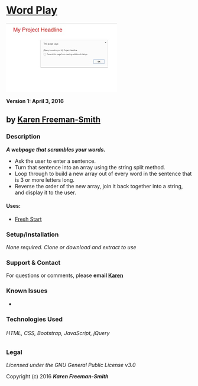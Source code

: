 # [Word Play](http://karenfreemansmith.github.io/wordplay)
![project screenshot](/img/screenshot.jpg)

__Version 1: April 3, 2016__
## by [Karen Freeman-Smith](http://karenfreemansmith.github.io)

### Description
__*A webpage that scrambles your words.*__

  * Ask the user to enter a sentence.
  * Turn that sentence into an array using the string split method.
  * Loop through to build a new array out of every word in the sentence that is 3 or more letters long.
  * Reverse the order of the new array, join it back together into a string, and display it to the user.

#### Uses:
* [Fresh Start](http://karenfreemansmith.github.io/freshstart)

### Setup/Installation
*None required. Clone or download and extract to use*

### Support & Contact
For questions or comments, please __email [Karen](karenfreemansmith@gmail.com)__

### Known Issues
*

### Technologies Used
###### HTML, CSS, Bootstrap, JavaScript, jQuery

### Legal
*Licensed under the GNU General Public License v3.0*

Copyright (c) 2016 **_Karen Freeman-Smith_**
